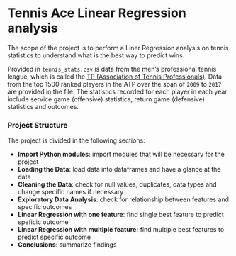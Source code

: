# Tennis Ace Linear Regression analysis

The scope of the project is to perform a Liner Regression analysis on tennis statistics to understand what is the best way to predict wins.

Provided in `tennis_stats.csv` is data from the men’s professional tennis league, which is called the [TP (Association of Tennis Professionals)](https://www.atptour.com/en/). Data from the top 1500 ranked players in the ATP over the span of `2009` to `2017` are provided in the file. The statistics recorded for each player in each year include service game (offensive) statistics, return game (defensive) statistics and outcomes.

### Project Structure

The project is divided in the following sections:
- **Import Python modules**: import modules that will be necessary for the project
- **Loading the Data**: load data into dataframes and have a glance at the data
- **Cleaning the Data**: check for null values, duplicates, data types and change specific names if necessary
- **Exploratory Data Analysis**: check for relationship between features and specific outcomes
- **Linear Regression with one feature**: find single best feature to predict speficic outcome
- **Linear Regression with multiple feature:** find multiple best features to predict specific outcome
- **Conclusions**: summarize findings
